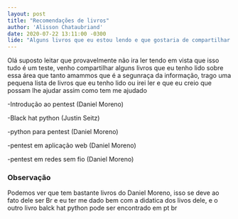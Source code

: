 ```yaml
---
layout: post
title: "Recomendações de livros"
author: 'Alisson Chataubriand'
date: 2020-07-22 13:11:00 -0300
lide: "Alguns livros que eu estou lendo e que gostaria de compartilhar!"
---
```

Olá suposto leitar que provavelmente não ira ler tendo em vista que isso tudo é um teste, venho compartilhar alguns
livros que eu tenho lido sobre essa área que tanto amammos que é a segunraça da informação, trago uma pequena lista 
de livros que eu tenho lido ou irei ler e que eu creio que possam lhe ajudar assim como tem me ajudado 

-Introdução ao pentest (Daniel Moreno) 

-Black hat python (Justin Seitz) 

-python para pentest (Daniel Moreno) 

-pentest em aplicação web (Daniel Moreno) 

-pentest em redes sem fio (Daniel Moreno) 


### Observação

Podemos ver que tem bastante livros do Daniel Moreno, isso se deve ao fato dele ser Br e eu ter me dado bem com 
a didatica dos livos dele, e o outro livro balck hat python pode ser encontrado em pt br 

